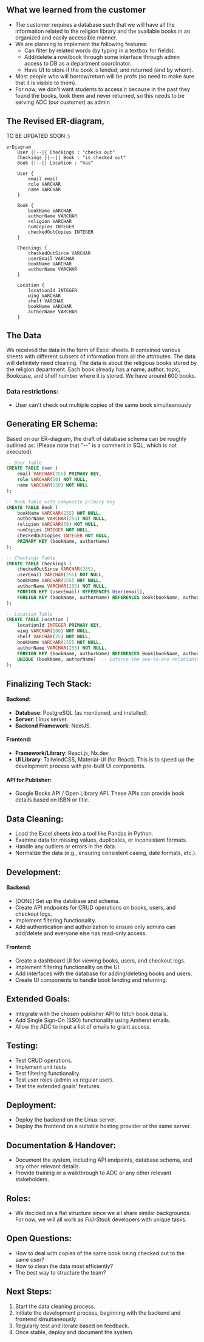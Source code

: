 ## What we learned from the customer
- The customer requires a database such that we will have all the information related to the religion library and the available books in an organized and easily accessible manner.
- We are planning to implement the following features:
    - Can filter by related words (by typing in a textbox for fields).
    - Add/delete a row/book through some interface through admin access to DB as a department coordinator.
    - Have UI to store if the book is lended, and returned (and by whom). 
- Most people who will borrow/return will be profs (so need to make sure that it is visible to them).
- For now, we don't want students to access it because in the past they found the books, took them and never returned, so this needs to be serving ADC (our customer) as admin

## The Revised ER-diagram,
TO BE UPDATED SOON :)
```mermaid
erDiagram
    User ||--|{ Checkings : "checks out"
    Checkings }|--|| Book : "is checked out"
    Book ||--|| Location : "has"
    
    User {
        email email
        role VARCHAR
        name VARCHAR
    }

    Book {
        bookName VARCHAR
        authorName VARCHAR
        religion VARCHAR
        numCopies INTEGER
        checkedOutCopies INTEGER
    }

    Checkings {
        checkedOutSince VARCHAR
        userEmail VARCHAR
        bookName VARCHAR
        authorName VARCHAR
    }

    Location {
        locationId INTEGER
        wing VARCHAR
        shelf VARCHAR
        bookName VARCHAR
        authorName VARCHAR
    }

```
## The Data
We received the data in the form of Excel sheets. It contained various sheets with different subsets of information from all the attributes. The data will definitely need cleaning. The data is about the religious books stored by the religion department. Each book already has a name, author, topic, Bookcase, and shelf number where it is stored. We have around 600 books.

### Data restrictions:
- User can't check out multiple copies of the same book simulteanously

## Generating ER Schema:
Based on our ER-diagram, the draft of database schema can be roughly outlined as: (Please note that "--" is a comment in SQL, which is not executed)

```sql
-- User Table
CREATE TABLE User (
    email VARCHAR(255) PRIMARY KEY,
    role VARCHAR(50) NOT NULL,
    name VARCHAR(150) NOT NULL
);

-- Book Table with composite primary key
CREATE TABLE Book (
    bookName VARCHAR(255) NOT NULL,
    authorName VARCHAR(255) NOT NULL,
    religion VARCHAR(50) NOT NULL,
    numCopies INTEGER NOT NULL,
    checkedOutCopies INTEGER NOT NULL,
    PRIMARY KEY (bookName, authorName)
);

-- Checkings Table
CREATE TABLE Checkings (
    checkedOutSince VARCHAR(255),
    userEmail VARCHAR(255) NOT NULL,
    bookName VARCHAR(255) NOT NULL,
    authorName VARCHAR(255) NOT NULL,
    FOREIGN KEY (userEmail) REFERENCES User(email),
    FOREIGN KEY (bookName, authorName) REFERENCES Book(bookName, authorName)
);

-- Location Table
CREATE TABLE Location (
    locationId INTEGER PRIMARY KEY,
    wing VARCHAR(100) NOT NULL,
    shelf VARCHAR(25) NOT NULL,
    bookName VARCHAR(255) NOT NULL,
    authorName VARCHAR(255) NOT NULL,
    FOREIGN KEY (bookName, authorName) REFERENCES Book(bookName, authorName),
    UNIQUE (bookName, authorName)  -- Enforce the one-to-one relationship
);

```






## Finalizing Tech Stack:

#### Backend:
- **Database**: PostgreSQL (as mentioned, and installed).
- **Server**:  Linux server.
- **Backend Framework**: NextJS.

#### Frontend:
- **Framework/Library**: React.js, Nx.dev
- **UI Library**: TailwindCSS, Material-UI (for React). This is to speed up the development process with pre-built UI components.

#### API for Publisher:
- Google Books API / Open Library API. These APIs can provide book details based on ISBN or title.

## Data Cleaning:
- Load the Excel sheets into a tool like Pandas in Python.
- Examine data for missing values, duplicates, or inconsistent formats.
- Handle any outliers or errors in the data.
- Normalize the data (e.g., ensuring consistent casing, date formats, etc.).

## Development:

#### Backend:
- [DONE] Set up the database and schema.
- Create API endpoints for CRUD operations on books, users, and checkout logs.
- Implement filtering functionality.
- Add authentication and authorization to ensure only admins can add/delete and everyone else has read-only access.
  
#### Frontend:
- Create a dashboard UI for viewing books, users, and checkout logs.
- Implement filtering functionality on the UI.
- Add interfaces with the database for adding/deleting books and users.
- Create UI components to handle book lending and returning.
  
## Extended Goals:
- Integrate with the chosen publisher API to fetch book details.
- Add Single Sign-On (SSO) functionality using Amherst emails.
- Allow the ADC to input a list of emails to grant access.

## Testing:
- Test CRUD operations.
- Implement unit tests
- Test filtering functionality.
- Test user roles (admin vs regular user).
- Test the extended goals' features.

## Deployment:
- Deploy the backend on the Linux server.
- Deploy the frontend on a suitable hosting provider or the same server.

## Documentation & Handover:
- Document the system, including API endpoints, database schema, and any other relevant details.
- Provide training or a walkthrough to ADC or any other relevant stakeholders.

## Roles:
- We decided on a flat structure since we all share similar backgrounds. For now, we will all work as _Full-Stack_ developers with unique tasks.

## Open Questions:
- How to deal with copies of the same book being checked out to the same user?
- How to clean the data most efficiently?
- The best way to structure the team?

## Next Steps:
1. Start the data cleaning process.
2. Initiate the development process, beginning with the backend and frontend simultaneously.
3. Regularly test and iterate based on feedback.
4. Once stable, deploy and document the system.
